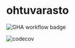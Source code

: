 # ohtuvarasto

![GHA workflow badge](https://github.com/mluukkai/ohtuvarasto/workflows/CI/badge.svg)

![codecov](https://codecov.io/gh/irismayigyu/ohtuvarasto/graph/badge.svg?token=F0HPWT46VJ)
